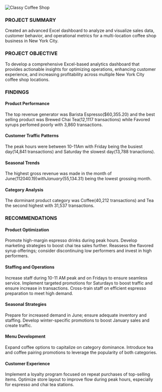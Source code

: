 ![Classy Coffee Shop](https://github.com/user-attachments/assets/028b0703-344b-47d9-aa15-3a084a08c462)



### PROJECT SUMMARY
Created an advanced Excel dashboard to analyze and visualize sales data, customer behavior, and operational metrics for a multi-location coffee shop business in New York City.

### PROJECT OBJECTIVE
To develop a comprehensive Excel-based analytics dashboard that provides actionable insights for optimizing operations, enhancing customer experience, and increasing profitability across multiple New York City coffee shop locations.

### FINDINGS

#### Product Performance
The top revenue generator was Barista Espresso($60,355.20) and the best selling product was Brewed Chai Tea(12,1117 transactions) while Favored syrups perfomed poorly with 3,860 transactions.
#### Customer Traffic Patterns 
The peak hours were between 10-11Am  with Friday being the busiest day(14,841 transactions) and Saturday the slowest day(13,788 tranactions).
#### Seasonal Trends
The highest gross revenue was made in the month of June($112040.19) with January($55,134.31) being the lowest grossing month.
#### Category Analysis
The dorminant product category was Coffee(40,212 transactions) and Tea the second highest  with 31,537 transactions.

### RECOMMENDATIONS

#### Product Optimization
Promote high-margin espresso drinks during peak hours.
Develop marketing strategies to boost chai tea sales further.
Reassess the flavored syrup offerings; consider discontinuing low performers and invest in high performers.
#### Staffing and Operations
Increase staff during 10-11 AM peak and on Fridays to ensure seamless service.
Implement targeted promotions for Saturdays to boost traffic and ensure increase in transactions.
Cross-train staff on efficient espresso preparation to meet high demand.
#### Seasonal Strategies
Prepare for increased demand in June; ensure adequate inventory and staffing.
Develop winter-specific promotions to boost January sales and create traffic.
#### Menu Development
Expand coffee options to capitalize on category dominance.
Introduce tea and coffee pairing promotions to leverage the popularity of both categories.
#### Customer Experience
Implement a loyalty program focused on repeat purchases of top-selling items.
Optimize store layout to improve flow during peak hours, especially for espresso and chai tea stations.
